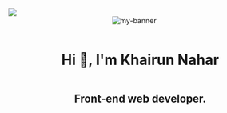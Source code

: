 
<!--horizontal divider(gradiant)-->
<img src="https://user-images.githubusercontent.com/73097560/115834477-dbab4500-a447-11eb-908a-139a6edaec5c.gif">

<!--- banner -->
<div align="center">
  <img  src="https://i.ibb.co.com/fYVsvpqy/bannerfor-Readme.gif"
       alt="my-banner" /></a>
</div>


<!--h1 without bottom border-->
<div id="user-content-toc">
  <ul align="center">
    <summary><h1 style="display: inline-block">Hi 👋, I'm Khairun Nahar</h1></summary>
    <summary><h2 style="display: inline-block">Front-end web developer.</h2></summary>
  </ul>
</div>



<!--h2 without bottom border-->
<!-- <div id="user-content-toc">
  <ul align="center">
    
  </ul>
</div> -->


